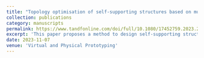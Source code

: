 ```yaml
---
title: "Topology optimisation of self-supporting structures based on multi-directional additive manufacturing technique"
collection: publications
category: manuscripts
permalink: https://www.tandfonline.com/doi/full/10.1080/17452759.2023.2271458
excerpt: 'This paper proposes a method to design self-supporting structures based on multi-directional AM'
date: 2023-11-07
venue: 'Virtual and Physical Prototyping'
---
```

